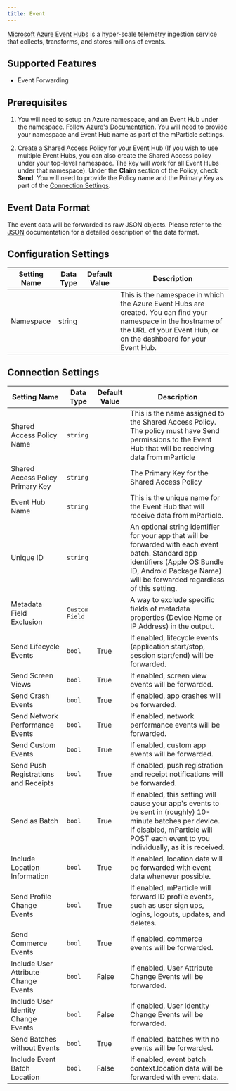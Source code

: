```yaml
---
title: Event
---
```


[Microsoft Azure Event Hubs](https://azure.microsoft.com/en-us/services/event-hubs/) is a hyper-scale telemetry ingestion service that collects, transforms, and stores millions of events.

## Supported Features

* Event Forwarding

## Prerequisites

1. You will need to setup an Azure namespace, and an Event Hub under the namespace. Follow [Azure's Documentation](https://docs.microsoft.com/en-us/azure/event-hubs/event-hubs-create). You will need to provide your namespace and Event Hub name as part of the mParticle settings.

2. Create a Shared Access Policy for your Event Hub (If you wish to use multiple Event Hubs, you can also create the Shared Access policy under your top-level namespace. The key will work for all Event Hubs under that namespace). Under the **Claim** section of the Policy, check **Send**. You will need to provide the Policy name and the Primary Key as part of the [Connection Settings](#connection-settings).

## Event Data Format
The event data will be forwarded as raw JSON objects.  Please refer to the [JSON](/developers/server/json-reference/) documentation for a detailed description of the data format.

## Configuration Settings

| Setting Name |  Data Type    | Default Value  | Description |
| ---|---|---|---|
| Namespace | string | | This is the namespace in which the Azure Event Hubs are created. You can find your namespace in the hostname of the URL of your Event Hub, or on the dashboard for your Event Hub.

## Connection Settings

| Setting Name |  Data Type  | Default Value | Description |
| ---|---|---|---|
| Shared Access Policy Name | `string` |  | This is the name assigned to the Shared Access Policy. The policy must have Send permissions to the Event Hub that will be receiving data from mParticle | 
| Shared Access Policy Primary Key | `string` |  | The Primary Key for the Shared Access Policy |
| Event Hub Name | `string` |  | This is the unique name for the Event Hub that will receive data from mParticle.
| Unique ID | `string` | <unset> | An optional string identifier for your app that will be forwarded with each event batch.  Standard app identifiers (Apple OS Bundle ID, Android Package Name) will be forwarded regardless of this setting. |
| Metadata Field Exclusion | `Custom Field` |  | A way to exclude specific fields of metadata properties (Device Name or IP Address) in the output. |
| Send Lifecycle Events | `bool` | True |  If enabled, lifecycle events (application start/stop, session start/end) will be forwarded. |
| Send Screen Views | `bool` | True |  If enabled, screen view events will be forwarded. |
| Send Crash Events | `bool` | True | If enabled, app crashes will be forwarded. |
| Send Network Performance Events | `bool` | True | If enabled, network performance events will be forwarded. |
| Send Custom Events | `bool` | True | If enabled, custom app events will be forwarded. |
| Send Push Registrations and Receipts | `bool` | True | If enabled, push registration and receipt notifications will be forwarded. |
| Send as Batch | `bool` | True | If enabled, this setting will cause your app's events to be sent in (roughly) 10-minute batches per device. If disabled, mParticle will POST each event to you individually, as it is received. |  
| Include Location Information | `bool` | True | If enabled, location data will be forwarded with event data whenever possible. |
| Send Profile Change Events | `bool` | True | If enabled, mParticle will forward ID profile events, such as user sign ups, logins, logouts, updates, and deletes. |  
| Send Commerce Events | `bool` | True | If enabled, commerce events will be forwarded. |
| Include User Attribute Change Events | `bool` | False |If enabled, User Attribute Change Events will be forwarded. |
| Include User Identity Change Events | `bool` | False | If enabled, User Identity Change Events will be forwarded. |
| Send Batches without Events | `bool` | True | If enabled, batches with no events will be forwarded. |
| Include Event Batch Location | `bool` | False | If enabled, event batch context.location data will be forwarded with event data. |
